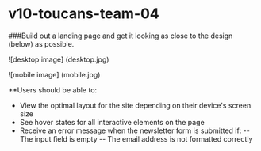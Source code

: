 # v10-toucans-team-04
###Build out a landing page and get it looking as close to the design (below) as possible.

![desktop image]
(desktop.jpg)

![mobile image]
(mobile.jpg)

**Users should be able to:

- View the optimal layout for the site depending on their device's screen size
- See hover states for all interactive elements on the page
- Receive an error message when the newsletter form is submitted if:
   -- The input field is empty
   -- The email address is not formatted correctly
